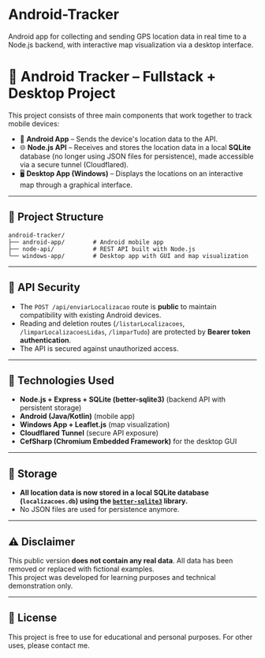 # Android-Tracker

Android app for collecting and sending GPS location data in real time to a Node.js backend, with interactive map visualization via a desktop interface.

# 📍 Android Tracker – Fullstack + Desktop Project

This project consists of three main components that work together to track mobile devices:

-   📱 **Android App** – Sends the device's location data to the API.
-   🌐 **Node.js API** – Receives and stores the location data in a local **SQLite** database (no longer using JSON files for persistence), made accessible via a secure tunnel (Cloudflared).
-   🖥️ **Desktop App (Windows)** – Displays the locations on an interactive map through a graphical interface.

---

## 🧩 Project Structure

```
android-tracker/
├── android-app/        # Android mobile app
├── node-api/           # REST API built with Node.js
└── windows-app/        # Desktop app with GUI and map visualization
```

---

## 🔐 API Security

-   The `POST /api/enviarLocalizacao` route is **public** to maintain compatibility with existing Android devices.
-   Reading and deletion routes (`/listarLocalizacoes`, `/limparLocalizacoesLidas`, `/limparTudo`) are protected by **Bearer token authentication**.
-   The API is secured against unauthorized access.

---

## 🔧 Technologies Used

-   **Node.js + Express + SQLite (better-sqlite3)** (backend API with persistent storage)
-   **Android (Java/Kotlin)** (mobile app)
-   **Windows App + Leaflet.js** (map visualization)
-   **Cloudflared Tunnel** (secure API exposure)
-   **CefSharp (Chromium Embedded Framework)** for the desktop GUI

---

## 💾 Storage

-   **All location data is now stored in a local SQLite database (`localizacoes.db`) using the [`better-sqlite3`](https://github.com/WiseLibs/better-sqlite3) library.**
-   No JSON files are used for persistence anymore.

---

## ⚠️ Disclaimer

This public version **does not contain any real data**. All data has been removed or replaced with fictional examples.  
This project was developed for learning purposes and technical demonstration only.

---

## 📄 License

This project is free to use for educational and personal purposes. For other uses, please contact me.
